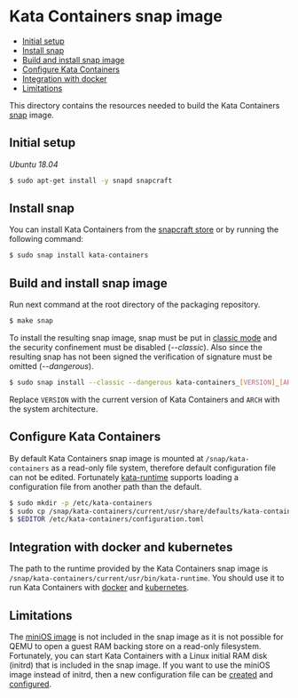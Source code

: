 # Kata Containers snap image

* [Initial setup](#initial-setup)
* [Install snap](#install-snap)
* [Build and install snap image](#build-and-install-snap-image)
* [Configure Kata Containers](#configure-kata-containers)
* [Integration with docker](#integration-with-docker)
* [Limitations](#limitations)

This directory contains the resources needed to build the Kata Containers
[snap][1] image.

## Initial setup

*Ubuntu 18.04*

```sh
$ sudo apt-get install -y snapd snapcraft
```

## Install snap

You can install Kata Containers from the [snapcraft store][8] or by running the following command:

```sh
$ sudo snap install kata-containers
```

## Build and install snap image

Run next command at the root directory of the packaging repository.

```sh
$ make snap
```

To install the resulting snap image, snap must be put in [classic mode][3] and the
security confinement must be disabled (*--classic*). Also since the resulting snap
has not been signed the verification of signature must be omitted (*--dangerous*).

```sh
$ sudo snap install --classic --dangerous kata-containers_[VERSION]_[ARCH].snap
```

Replace `VERSION` with the current version of Kata Containers and `ARCH` with
the system architecture.

## Configure Kata Containers

By default Kata Containers snap image is mounted at `/snap/kata-containers` as a
read-only file system, therefore default configuration file can not be edited.
Fortunately [kata-runtime][4] supports loading a configuration file from another
path than the default.

```sh
$ sudo mkdir -p /etc/kata-containers
$ sudo cp /snap/kata-containers/current/usr/share/defaults/kata-containers/configuration.toml /etc/kata-containers/
$ $EDITOR /etc/kata-containers/configuration.toml
```

## Integration with docker and kubernetes

The path to the runtime provided by the Kata Containers snap image is
`/snap/kata-containers/current/usr/bin/kata-runtime`. You should use it to
run Kata Containers with [docker][9] and [kubernetes][10].

## Limitations

The [miniOS image][2] is not included in the snap image as it is not possible for
QEMU to open a guest RAM backing store on a read-only filesystem. Fortunately,
you can start Kata Containers with a Linux initial RAM disk (initrd) that is
included in the snap image. If you want to use the miniOS image instead of initrd,
then a new configuration file can be [created](#configuring-kata-containers)
and [configured][7].

[1]: https://docs.snapcraft.io/snaps/intro
[2]: https://github.com/kata-containers/documentation/blob/master/architecture.md#root-filesystem-image
[3]: https://docs.snapcraft.io/reference/confinement#classic
[4]: https://github.com/kata-containers/runtime#configuration
[5]: https://docs.docker.com/engine/reference/commandline/dockerd
[6]: https://github.com/kata-containers/documentation/blob/master/install/docker/ubuntu-docker-install.md
[7]: https://github.com/kata-containers/documentation/blob/master/Developer-Guide.md#configure-to-use-initrd-or-rootfs-image
[8]: https://snapcraft.io/kata-containers
[9]: https://github.com/kata-containers/documentation/blob/master/Developer-Guide.md#run-kata-containers-with-docker
[10]: https://github.com/kata-containers/documentation/blob/master/Developer-Guide.md#run-kata-containers-with-kubernetes
